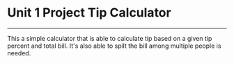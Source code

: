 # Unit 1 Project Tip Calculator

---

This a simple calculator that is able to calculate tip based on a given tip percent and total bill. It's also able to spilt the bill among multiple people is needed.